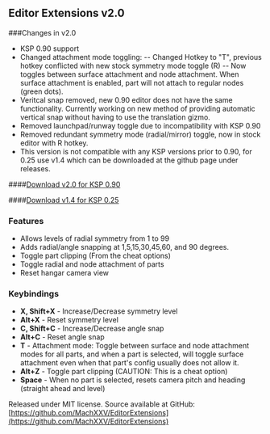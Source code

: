 ## Editor Extensions v2.0

###Changes in v2.0
* KSP 0.90 support
* Changed attachment mode toggling:
-- Changed Hotkey to "T", previous hotkey conflicted with new stock symmetry mode toggle (R)
-- Now toggles between surface attachment and node attachment. When surface attachment is enabled, part will not attach to regular nodes (green dots).
* Veritcal snap removed, new 0.90 editor does not have the same functionality. Currently working on new method of providing automatic vertical snap without having to use the translation gizmo.
* Removed launchpad/runway toggle due to incompatibility with KSP 0.90
* Removed redundant symmetry mode (radial/mirror) toggle, now in stock editor with R hotkey.
* This version is not compatible with any KSP versions prior to 0.90, for 0.25 use v1.4 which can be downloaded at the github page under releases.

####[Download v2.0 for KSP 0.90](https://github.com/MachXXV/EditorExtensions/raw/master/Releases/EditorExtensions_v2.0.zip)

####[Download v1.4 for KSP 0.25](https://github.com/MachXXV/EditorExtensions/raw/master/Releases/EditorExtensions_v1.4.zip)

### Features
* Allows levels of radial symmetry from 1 to 99
* Adds radial/angle snapping at 1,5,15,30,45,60, and 90 degrees.
* Toggle part clipping (From the cheat options)
* Toggle radial and node attachment of parts
* Reset hangar camera view

### Keybindings
* **X, Shift+X** 	- Increase/Decrease symmetry level
* **Alt+X** 		- Reset symmetry level
* **C, Shift+C** 	- Increase/Decrease angle snap
* **Alt+C**			- Reset angle snap
* **T** 			- Attachment mode: Toggle between surface and node attachment modes for all parts, and when a part is selected, will toggle surface attachment even when that part's config usually does not allow it.
* **Alt+Z** 		- Toggle part clipping (CAUTION: This is a cheat option)
* **Space** 		- When no part is selected, resets camera pitch and heading (straight ahead and level)

Released under MIT license.
Source available at GitHub: [https://github.com/MachXXV/EditorExtensions](https://github.com/MachXXV/EditorExtensions)

